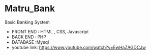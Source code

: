# Matru_Bank

Basic Banking System

- FRONT END : HTML , CSS, Javascript
- BACK END : PHP
- DATABASE :Mysql
- youtube link: https://www.youtube.com/watch?v=EwHaZAGDCJw
